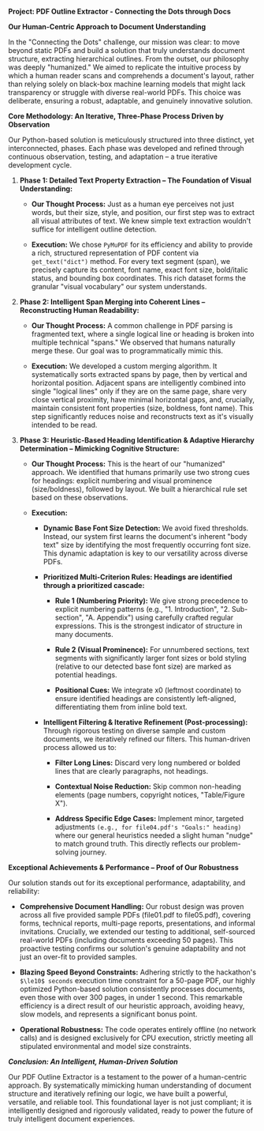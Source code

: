 **Project: PDF Outline Extractor - Connecting the Dots through Docs**

**Our Human-Centric Approach to Document Understanding**

In the "Connecting the Dots" challenge, our mission was clear: to move beyond static PDFs and build a solution that truly understands document structure, extracting hierarchical outlines. From the outset, our philosophy was deeply "humanized." We aimed to replicate the intuitive process by which a human reader scans and comprehends a document's layout, rather than relying solely on black-box machine learning models that might lack transparency or struggle with diverse real-world PDFs. This choice was deliberate, ensuring a robust, adaptable, and genuinely innovative solution.

**Core Methodology: An Iterative, Three-Phase Process Driven by Observation**

Our Python-based solution is meticulously structured into three distinct, yet interconnected, phases. Each phase was developed and refined through continuous observation, testing, and adaptation – a true iterative development cycle.

1. **Phase 1: Detailed Text Property Extraction – The Foundation of Visual Understanding:**

   * **Our Thought Process:** Just as a human eye perceives not just words, but their size, style, and position, our first step was to extract all visual attributes of text. We knew simple  text extraction wouldn't suffice for intelligent outline detection.

   * **Execution:** We chose `PyMuPDF` for its efficiency and ability to provide a rich, structured representation of PDF content via `get_text("dict")` method. For every text segment (span), we precisely capture its content, font name, exact font size, bold/italic status, and bounding box coordinates. This rich dataset forms the granular "visual vocabulary" our system understands.

2. **Phase 2: Intelligent Span Merging into Coherent Lines – Reconstructing Human Readability:**

   * **Our Thought Process:** A common challenge in PDF parsing is fragmented text, where a single logical line or heading is broken into multiple technical "spans." We observed that humans naturally merge these. Our goal was to programmatically mimic this.

   * **Execution:** We developed a custom merging algorithm. It systematically sorts extracted spans by page, then by vertical and horizontal position. Adjacent spans are intelligently combined into single "logical lines" only if they are on the same page, share very close vertical proximity, have minimal horizontal gaps, and, crucially, maintain consistent font properties (size, boldness, font name). This step significantly reduces noise and reconstructs text as it's visually intended to be read.

3. **Phase 3: Heuristic-Based Heading Identification & Adaptive Hierarchy Determination – Mimicking Cognitive Structure:**

   * **Our Thought Process:** This is the heart of our "humanized" approach. We identified that humans primarily use two strong cues for headings: explicit numbering and visual prominence (size/boldness), followed by layout. We built a hierarchical rule set based on these observations.

   * **Execution:**
       * **Dynamic Base Font Size Detection:** We avoid fixed thresholds. Instead, our system first learns the document's inherent "body text" size by identifying the most frequently occurring font size. This dynamic adaptation is key to our versatility across diverse PDFs.

       * **Prioritized Multi-Criterion Rules: Headings are identified through a prioritized cascade:**
           *  **Rule 1 (Numbering Priority):** We give strong precedence to explicit numbering patterns (e.g., "1. Introduction", "2.  Sub-section", "A. Appendix") using carefully crafted regular expressions. This is the strongest indicator of structure in many documents.

           *  **Rule 2 (Visual Prominence):** For unnumbered sections, text segments with significantly larger font sizes or bold styling (relative to our detected base font size) are marked as potential headings.

           *  **Positional Cues:** We integrate x0 (leftmost coordinate) to ensure identified headings are consistently left-aligned, differentiating them from inline bold text.

      * **Intelligent Filtering & Iterative Refinement (Post-processing):** Through rigorous testing on diverse sample and custom documents, we iteratively refined our filters. This human-driven process allowed us to:

          * **Filter Long Lines:** Discard very long numbered or bolded lines that are clearly paragraphs, not headings.

          * **Contextual Noise Reduction:** Skip common non-heading elements (page numbers, copyright notices, "Table/Figure X").

          * **Address Specific Edge Cases:** Implement minor, targeted adjustments `(e.g., for file04.pdf's "Goals:" heading)` where our general heuristics needed a slight human "nudge" to match ground truth. This directly reflects our problem-solving journey.

**Exceptional Achievements & Performance – Proof of Our Robustness**

Our solution stands out for its exceptional performance, adaptability, and reliability:

* **Comprehensive Document Handling:** Our robust design was proven across all five provided sample PDFs (file01.pdf to file05.pdf), covering forms, technical reports, multi-page reports, presentations, and informal invitations. Crucially, we extended our testing to additional, self-sourced real-world PDFs (including documents exceeding 50 pages). This proactive testing confirms our solution's genuine adaptability and not just an over-fit to provided samples.

* **Blazing Speed Beyond Constraints:** Adhering strictly to the hackathon's `$\le10$ seconds` execution time constraint for a 50-page PDF, our highly optimized Python-based solution consistently processes documents, even those with over 300 pages, in under 1 second. This remarkable efficiency is a direct result of our heuristic approach, avoiding heavy, slow models, and represents a significant bonus point.

* **Operational Robustness:** The code operates entirely offline (no network calls) and is designed exclusively for CPU execution, strictly meeting all stipulated environmental and model size constraints.

***Conclusion: An Intelligent, Human-Driven Solution***

Our PDF Outline Extractor is a testament to the power of a human-centric approach. By systematically mimicking human understanding of document structure and iteratively refining our logic, we have built a powerful, versatile, and reliable tool. This foundational layer is not just compliant; it is intelligently designed and rigorously validated, ready to power the future of truly intelligent document experiences.